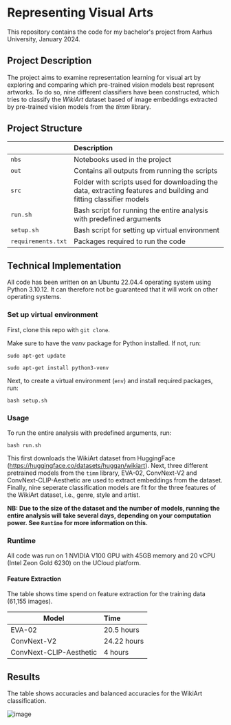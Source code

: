 # Representing Visual Arts

This repository contains the code for my bachelor's project from Aarhus University, January 2024.

## Project Description
The project aims to examine representation learning for visual art by exploring and comparing which pre-trained vision models best represent artworks. To do so, nine different classifiers have been constructed, which tries to classify the *WikiArt* dataset based of image embeddings extracted by pre-trained vision models from the *timm* library. 

## Project Structure

| <div style="width:120px"></div>| Description |
|---------|:-----------|
| ```nbs```  | Notebooks used in the project         |
| ```out``` | Contains all outputs from running the scripts|
| ```src```  | Folder with scripts used for downloading the data, extracting features and building and fitting classifier models       |
| ```run.sh```    | Bash script for running the entire analysis with predefined arguments  |
| ```setup.sh```  | Bash script for setting up virtual environment |
| ```requirements.txt```  | Packages required to run the code|


## Technical Implementation
All code has been written on an Ubuntu 22.04.4 operating system using Python 3.10.12. It can therefore not be guaranteed that it will work on other operating systems.

### Set up virtual environment
First, clone this repo with ```git clone```.

Make sure to have the *venv* package for Python installed. If not, run:

```
sudo apt-get update

sudo apt-get install python3-venv
```

Next, to create a virtual environment (```env```) and install required packages, run:

```
bash setup.sh
```

### Usage
To run the entire analysis with predefined arguments, run:

``` 
bash run.sh
```

This first downloads the WikiArt dataset from HuggingFace (https://huggingface.co/datasets/huggan/wikiart). Next, three different pretrained models from the ```timm``` library, EVA-02, ConvNext-V2 and ConvNext-CLIP-Aesthetic are used to extract embeddings from the dataset. Finally, nine seperate classification models are fit for the three features of the WikiArt dataset, i.e., genre, style and artist. 

**NB: Due to the size of the dataset and the number of models, running the entire analysis will take several days, depending on your computation power. See ```Runtime``` for more information on this.** 

### Runtime
All code was run on 1 NVIDIA V100 GPU with 45GB memory and 20 vCPU (Intel Zeon Gold 6230) on the UCloud platform.

#### Feature Extraction

The table shows time spend on feature extraction for the training data (61,155 images).

| Model|  Time |
|---------|:-----------|
| EVA-02  | 20.5 hours      |
| ConvNext-V2 | 24.22 hours|
| ConvNext-CLIP-Aesthetic | 4 hours|


## Results

The table shows accuracies and balanced accuracies for the WikiArt classification.

![image](https://github.com/louisebphansen/bachelor-goldenImprints/assets/75262659/0feb9d1f-dd23-4f05-89e7-2578fee2cea3)
